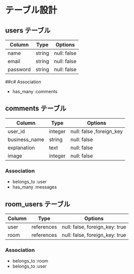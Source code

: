 # テーブル設計

## users テーブル

| Column        | Type   | Options     |
| --------      | ------ | ----------- |
| name          | string | null: false |
| email         | string | null: false |
| password      | string | null: false |

##c# Association

- has_many :comments

## comments テーブル

| Column                  | Type    | Options     |
| ------                  | ------  | ----------- |
| user_id                 | integer  | null: false ,foreign_key|
| business_name           | string  | null: false |
| explanation             | text    | null: false |
| image                   | integer | null: false |




### Association

- belongs_to :user
- has_many :messages

## room_users テーブル

| Column | Type       | Options                        |
| ------ | ---------- | ------------------------------ |
| user   | references | null: false, foreign_key: true |
| room   | references | null: false, foreign_key: true |

### Association

- belongs_to :room
- belongs_to :user
